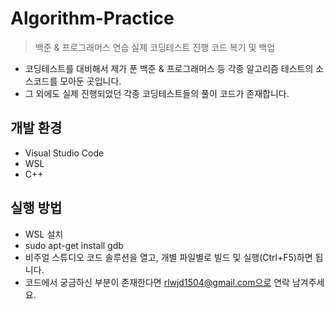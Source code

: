 # Algorithm-Practice
> 백준 &amp; 프로그래머스 연습
> 실제 코딩테스트 진행 코드 복기 및 백업

- 코딩테스트를 대비해서 제가 푼 백준 & 프로그래머스 등 각종 알고리즘 테스트의 소스코드를 모아둔 곳입니다.
- 그 외에도 실제 진행되었던 각종 코딩테스트들의 풀이 코드가 존재합니다.

## 개발 환경
- Visual Studio Code
- WSL
- C++

## 실행 방법
- WSL 설치
- sudo apt-get install gdb
- 비주얼 스튜디오 코드 솔루션을 열고, 개별 파일별로 빌드 및 실행(Ctrl+F5)하면 됩니다.
- 코드에서 궁금하신 부분이 존재한다면 rlwjd1504@gmail.com으로 연락 남겨주세요.
